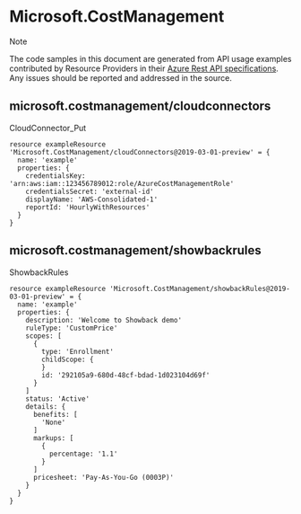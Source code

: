 # Microsoft.CostManagement
  
> [!NOTE]
> The code samples in this document are generated from API usage examples contributed by Resource Providers in their [Azure Rest API specifications](https://github.com/Azure/azure-rest-api-specs). Any issues should be reported and addressed in the source.


## microsoft.costmanagement/cloudconnectors

CloudConnector_Put
```bicep
resource exampleResource 'Microsoft.CostManagement/cloudConnectors@2019-03-01-preview' = {
  name: 'example'
  properties: {
    credentialsKey: 'arn:aws:iam::123456789012:role/AzureCostManagementRole'
    credentialsSecret: 'external-id'
    displayName: 'AWS-Consolidated-1'
    reportId: 'HourlyWithResources'
  }
}
```

## microsoft.costmanagement/showbackrules

ShowbackRules
```bicep
resource exampleResource 'Microsoft.CostManagement/showbackRules@2019-03-01-preview' = {
  name: 'example'
  properties: {
    description: 'Welcome to Showback demo'
    ruleType: 'CustomPrice'
    scopes: [
      {
        type: 'Enrollment'
        childScope: {
        }
        id: '292105a9-680d-48cf-bdad-1d023104d69f'
      }
    ]
    status: 'Active'
    details: {
      benefits: [
        'None'
      ]
      markups: [
        {
          percentage: '1.1'
        }
      ]
      pricesheet: 'Pay-As-You-Go (0003P)'
    }
  }
}
```
